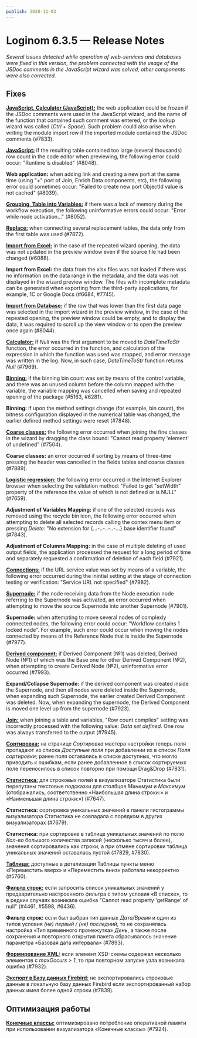 ```yaml
---
publish: 2020-11-03
---
```


# Loginom 6.3.5 — Release Notes

_Several issues detected while operation of web-services and databases were fixed in this version, the problem connected with the usage of the JSDoc comments in the JavaScript wizard was solved, other components were also corrected._

## Fixes

[**JavaScript, Calculator (JavaScript):**](https://help.loginom.ru/userguide/processors/transformation/calc/javascript.html) the web application could be frozen if the JSDoc comments were used in the JavaScript wizard, and the name of the function that contained such comment was entered, or the lookup wizard was called (*Ctrl* + *Space*). Such problem could also arise when writing the module import row if the imported module contained the JSDoc comments (#7833).

[**JavaScript:**](https://help.loginom.ru/userguide/processors/transformation/java-script) if the resulting table contained too large (several thousands) row count in the code editor when previewing, the following error could occur: "Runtime is disabled" (#8048).

**Web application:** when adding link and creating a new port at the same time (using "+" port of Join, Enrich Data components, etc), the following error could sometimes occur: "Failed to create new port ObjectId value is not cached" (#8039).

[**Grouping, Table into Variables:**](https://help.loginom.ru/userguide/processors/variables/variables-from-table.html) if there was a lack of memory during the workflow execution, the following uninformative errors could occur: "Error while node activation..." (#8052).

[**Replace:**](https://help.loginom.ru/userguide/processors/transformation/substitution/) when connecting several replacement tables, the data only from the first table was used (#7872).

[**Import from Excel:**](https://help.loginom.ru/userguide/integration/import/excel.html) in the case of the repeated wizard opening, the data was not updated in the preview window even if the source file had been changed (#6088).

**Import from Excel:** the data from the xlsx files was not loaded if there was no information on the data range in the metadata, and the data was not displayed in the wizard preview window. The files with incomplete metadata can be generated when exporting from the third-party applications, for example, 1C or Google Docs (#6684, #7745).

[**Import from Database:**](https://help.loginom.ru/userguide/integration/import/database.html) if the row that was lower than the first data page was selected in the import wizard in the preview window, in the case of the repeated opening, the preview window could be empty, and to display the data, it was required to scroll up the view window or to open the preview once again (#8044).

[**Calculator:**](https://help.loginom.ru/userguide/processors/transformation/calc/) if *Null* was the first argument to be moved to *DateTimeToStr* function, the error occurred in the function, and calculation of the expression in which the function was used was stopped, and error message was written in the log. Now, in such case, *DateTimeToStr* function returns *Null* (#7969).

[**Binning:**](https://help.loginom.ru/userguide/processors/preprocessing/quantization.html) if the binning bin count was set by means of the control variable, and there was an unused column before the column mapped with the variable, the variable mapping was cancelled when saving and repeated opening of the package (#5163, #6281).

**Binning:** if upon the method settings change (for example, bin count), the bitness configuration displayed in the numerical table was changed, the earlier defined method settings were reset (#7848).

[**Coarse сlasses:**](https://help.loginom.ru/userguide/visualization/fine-classes/) the following error occurred when joining the fine classes in the wizard by dragging the class bound: "Cannot read property 'element' of undefined" (#7504).

**Coarse сlasses:** an error occurred if sorting by means of three-time pressing the header was cancelled in the fields tables and coarse classes (#7889).

[**Logistic regression:**](https://help.loginom.ru/userguide/processors/datamining/logistic-regression/) the following error occurred in the Internet Explorer browser when selecting the validation method: "Failed to get "setWidth" property of the reference the value of which is not defined or is NULL" (#7659).

**Adjustment of Variables Mapping:** if one of the selected records was removed using the recycle bin icon, the following error occurred when attempting to delete all selected records calling the contex menu item or pressing *Delete*: "No extension for {...-..-..-..-...} base identifier found" (#7843).

**Adjustment of Columns Mapping:** in the case of multiple deleting of used output fields, the application processed the request for a long period of time and separately requested a confirmation of deletion of each field (#7921).

[**Connections:**](https://help.loginom.ru/userguide/integration/connections/) if the URL service value was set by means of a variable, the following error occurred during the inintial setting at the stage of connection testing or verification: "Service URL not specified" (#7982).

[**Supernode:**](https://help.loginom.ru/userguide/processors/control/submodel.html) if the node receiving data from the Node execution node referring to the Supernode was activated, an error occurred when attempting to move the source Supernode into another Supernode (#7901).

**Supernode:** when attempting to move several nodes of complexly connected nodes, the following error could occur: "Workflow contains 1 locked node". For example, such error could occur when moving the nodes connected by means of the Reference Node that is inside the Supernode (#7977).

[**Derived component:**](https://help.loginom.ru/userguide/scenario/derived-component.html) if Derived Component (№1) was deleted, Derived Node (№1) of which was the Base one for other Derived Component (№2), when attempting to create Derived Node (№2), uninformative error occurred (#7993).

**Expand/Collapse Supernode:** if the derived component was created inside the Supernode, and then all nodes were deleted inside the Supernode, when expanding such Supernode, the earlier created Derived Component was deleted. Now, when expanding the supernode, the Derived Component is moved one level up from the supernode (#7923).

[**Join:**](https://help.loginom.ru/userguide/processors/transformation/addition.html) when joining a table and variables, "Row count complies" setting was incorrectly processed with the following value: *Data set defined*. One row was always transferred to the output (#7945).

[**Сортировка:**](https://help.loginom.ru/userguide/processors/transformation/sorting.html) на странице *Сортировка* мастера настройки теперь поля пропадают из списка *Доступные поля* при добавлении их в список *Поля сортировки*; ранее поля оставались в списке доступных, что могло приводить к ошибкам, если ранее добавленное в список сортируемых поле переносилось в список повторно при помощи Drag&Drop (#7831).

[**Статистика:**](https://help.loginom.ru/userguide/visualization/statistics/) для строковых полей в визуализаторе Статистика были перепутаны текстовые подсказки для столбцов *Минимум* и *Максимум* (отображались, соответственно «Наибольшая длина строки:» и «Наименьшая длина строки:») (#7647).

**Статистика:** сортировка уникальных значений в панели гистограммы визуализатора Статистика не совпадала с порядком в других визуализаторах (#7679).

**Статистика:** при сортировке в таблице уникальных значений по полю *Кол-во* большого количества записей (несколько тысяч и более), значения сортировались как строки, а при отмене сортировки таблица уникальных значений оставалась пустой (#7829, #7830).

[**Таблица:**](https://help.loginom.ru/userguide/visualization/table/) доступные в детализации Таблицы пункты меню «Переместить вверх» и «Переместить вниз» работали некорректно (#5760).

[**Фильтр строк:**](https://help.loginom.ru/userguide/processors/transformation/row-filter/) если запросить список уникальных значений у предварительно настроенного фильтра с типом условия «В списке», то в редких случаях возникала ошибка "Cannot read property 'getRange' of null" (#4461, #5598, #6436).

**Фильтр строк:** если был выбран тип данных *Дата/Время* и один из типов условия *(не) первый / (не) последний*, то не сохранялась настройка «Тип временного промежутка» *День*, а также после сохранения и повторного открытия пакета сбрасывалось значение параметра «Базовая дата интервала» (#7893).

[**Формирование XML:**](https://help.loginom.ru/userguide/processors/integration/formation-xml.html) если элемент XSD-схемы содержал несколько элементов с *maxOccurs > 1*, то при повторном запуске узла возникала ошибка (#7932).

[**Экспорт в Базу данных Firebird:**](https://help.loginom.ru/userguide/integration/connections/list/firebird.html) не экспортировались строковые данные в локальную базу данных Firebird если экспортированный набор данных имел более одной строки (#7839).

## Оптимизация работы

[**Конечные классы:**](https://help.loginom.ru/userguide/visualization/fine-classes/) оптимизировано потребление оперативной памяти при использовании визуализатора «Конечные классы» (#7924).
